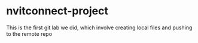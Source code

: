 # nvitconnect-project
This is the first git lab we did, which involve creating local files and pushing to the remote repo
